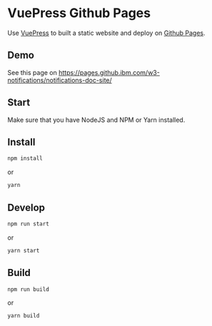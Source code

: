 # VuePress Github Pages

Use [VuePress](https://vuepress.vuejs.org/) to built a static website and deploy on [Github Pages](https://pages.github.com/).

## Demo

See this page on https://pages.github.ibm.com/w3-notifications/notifications-doc-site/

## Start

Make sure that you have NodeJS and NPM or Yarn installed.

## Install

```sh
npm install
```

or

```sh
yarn
```

## Develop

```sh
npm run start
```

or

```sh
yarn start
```

## Build

```sh
npm run build
```

or

```sh
yarn build
```
